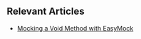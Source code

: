 ## Relevant Articles

- [Mocking a Void Method with EasyMock](https://www.surya.com/easymock-mocking-void-method)
